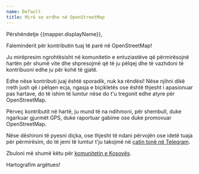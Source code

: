 ```yaml
---
name: Default
title: Mirë se erdhe në OpenStreetMap
---
```


Përshëndetje {{mapper.displayName}},

Faleminderit për kontributin tuaj të parë në OpenStreetMap!

Ju mirëpresim ngrohtësisht në komunitetin e entuziastëve që përmirësojnë hartën për shumë vite dhe shpresojmë që të ju pëlqej dhe të vazhdoni të kontribuoni edhe ju për kohë të gjatë.

Edhe nëse kontributi juaj është sporadik, nuk ka rëndësi! Nëse njihni dikë rreth jush që i pëlqen ecja, ngasja e biçikletës ose është thjesht i apasionuar pas hartave, do të ishim të lumtur nëse do t'u tregonit edhe atyre për OpenStreetMap.

Përveç kontributit në hartë, ju mund të na ndihmoni, për shembull, duke ngarkuar gjurmët GPS, duke raportuar gabime ose duke promovuar OpenStreetMap.

Nëse dëshironi të pyesni diçka, ose thjesht të ndani përvojën ose idetë tuaja për përmirësim, do të jemi të lumtur t'ju takojmë në [çatin tonë në Telegram](https://t.me/osmkosovo).

Zbuloni më shumë këtu për [komunitetin e Kosovës](https://wiki.openstreetmap.org/wiki/WikiProject_Kosovo).

Hartografim argëtues!
